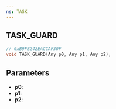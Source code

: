 ```yaml
---
ns: TASK
---
```

## TASK_GUARD

```c
// 0xB9FB242EACCAF30F
void TASK_GUARD(Any p0, Any p1, Any p2);
```

## Parameters
* **p0**:
* **p1**:
* **p2**:
